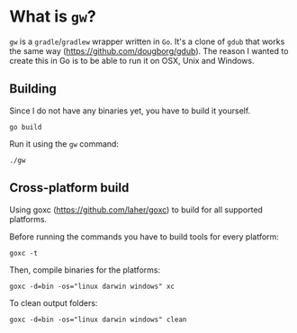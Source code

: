 # What is `gw`?

`gw` is a `gradle`/`gradlew` wrapper written in `Go`. It's a clone of `gdub`
that works the same way (https://github.com/dougborg/gdub). The reason I
wanted to create this in Go is to be able to run it on OSX, Unix and Windows.

## Building

Since I do not have any binaries yet, you have to build it yourself.

    go build

Run it using the `gw` command:

    ./gw

## Cross-platform build

Using goxc (https://github.com/laher/goxc) to build for all supported
platforms.

Before running the commands you have to build tools for every platform:

    goxc -t

Then, compile binaries for the platforms:

    goxc -d=bin -os="linux darwin windows" xc

To clean output folders:

    goxc -d=bin -os="linux darwin windows" clean
